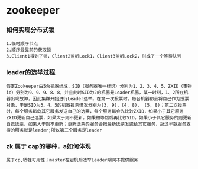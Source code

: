 # zookeeper

### 如何实现分布式锁

```
1.临时顺序节点
2.顺序最靠前的获取锁
3.Client1得到了锁，Client2监听Lock1，Client3监听Lock2，形成了一个等待队列
```



### leader的选举过程

```
假定Zookeeper由5台机器组成，SID（服务器唯一标识）分别为1、2、3、4、5，ZXID（事物id）分别为9、9、9、8、8，并且此时SID为2的机器是Leader机器，某一时刻，1、2所在机器出现故障，因此集群开始进行Leader选举。在第一次投票时，每台机器都会将自己作为投票对象，于是SID为3、4、5的机器投票情况分别为(3, 9)，(4, 8)， (5, 8)；第二次投票时，每个服务都向其它服务发送自己的选票，每个服务都会先比较ZXID，如果小于其它服务ZXID更新自己选票，如果大于则不更新，如果相等然后再比较SID，如果小于其它服务的则更新自己选票，如果大于则不更新；更新选票的服务会把最新选票发送给其它服务，超过半数服务支持的服务就是leader;所以第三个服务是leader
```



### zk 属于 cap的哪种，a如何体现

```
属于cp,牺牲可用性；master在宕机后选举Leader期间不提供服务
```

